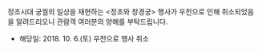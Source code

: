 정조시대 궁궐의 일상을 재현하는 <정조와 창경궁> 행사가 우천으로 인해 취소되었음을 알려드리오니 관람객 여러분의 양해를 부탁드립니다.
- 해당일: 2018. 10. 6.(토) 우천으로 행사 취소